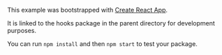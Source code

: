 This example was bootstrapped with [Create React App](https://github.com/facebook/create-react-app).

It is linked to the hooks package in the parent directory for development purposes.

You can run `npm install` and then `npm start` to test your package.
